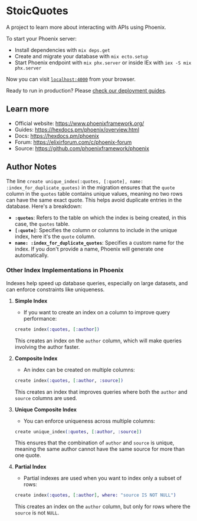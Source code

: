 # StoicQuotes

A project to learn more about interacting with APIs using Phoenix.
 
To start your Phoenix server:

  * Install dependencies with `mix deps.get`
  * Create and migrate your database with `mix ecto.setup`
  * Start Phoenix endpoint with `mix phx.server` or inside IEx with `iex -S mix phx.server`

Now you can visit [`localhost:4000`](http://localhost:4000) from your browser.

Ready to run in production? Please [check our deployment guides](https://hexdocs.pm/phoenix/deployment.html).

## Learn more

  * Official website: https://www.phoenixframework.org/
  * Guides: https://hexdocs.pm/phoenix/overview.html
  * Docs: https://hexdocs.pm/phoenix
  * Forum: https://elixirforum.com/c/phoenix-forum
  * Source: https://github.com/phoenixframework/phoenix

## Author Notes
The line `create unique_index(:quotes, [:quote], name: :index_for_duplicate_quotes)` in the migration ensures that the `quote` column in the `quotes` table contains unique values, meaning no two rows can have the same exact quote. This helps avoid duplicate entries in the database. Here's a breakdown:

- **`:quotes`**: Refers to the table on which the index is being created, in this case, the `quotes` table.
- **`[:quote]`**: Specifies the column or columns to include in the unique index, here it's the `quote` column.
- **`name: :index_for_duplicate_quotes`**: Specifies a custom name for the index. If you don't provide a name, Phoenix will generate one automatically.

### Other Index Implementations in Phoenix

Indexes help speed up database queries, especially on large datasets, and can enforce constraints like uniqueness.

1. **Simple Index**
   - If you want to create an index on a column to improve query performance:
   ```elixir
   create index(:quotes, [:author])
   ```
   This creates an index on the `author` column, which will make queries involving the author faster.

2. **Composite Index**
   - An index can be created on multiple columns:
   ```elixir
   create index(:quotes, [:author, :source])
   ```
   This creates an index that improves queries where both the `author` and `source` columns are used.

3. **Unique Composite Index**
   - You can enforce uniqueness across multiple columns:
   ```elixir
   create unique_index(:quotes, [:author, :source])
   ```
   This ensures that the combination of `author` and `source` is unique, meaning the same author cannot have the same source for more than one quote.

4. **Partial Index**
   - Partial indexes are used when you want to index only a subset of rows:
   ```elixir
   create index(:quotes, [:author], where: "source IS NOT NULL")
   ```
   This creates an index on the `author` column, but only for rows where the `source` is not `NULL`.
